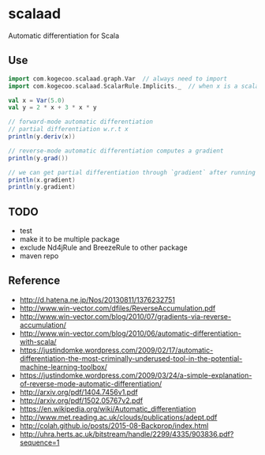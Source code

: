 # scalaad

Automatic differentiation for Scala

## Use

```scala
import com.kogecoo.scalaad.graph.Var  // always need to import
import com.kogecoo.scalaad.ScalarRule.Implicits._  // when x is a scalar variable

val x = Var(5.0)
val y = 2 * x + 3 * x * y

// forward-mode automatic differentiation
// partial differentiation w.r.t x
println(y.deriv(x))

// reverse-mode automatic differentiation computes a gradient
println(y.grad())

// we can get partial differentiation through `gradient` after running grad()
println(x.gradient)
println(y.gradient)
```

## TODO

* test
* make it to be multiple package
* exclude Nd4jRule and BreezeRule to other package
* maven repo

## Reference

* http://d.hatena.ne.jp/Nos/20130811/1376232751
* http://www.win-vector.com/dfiles/ReverseAccumulation.pdf
* http://www.win-vector.com/blog/2010/07/gradients-via-reverse-accumulation/
* http://www.win-vector.com/blog/2010/06/automatic-differentiation-with-scala/
* https://justindomke.wordpress.com/2009/02/17/automatic-differentiation-the-most-criminally-underused-tool-in-the-potential-machine-learning-toolbox/
* https://justindomke.wordpress.com/2009/03/24/a-simple-explanation-of-reverse-mode-automatic-differentiation/
* http://arxiv.org/pdf/1404.7456v1.pdf
* http://arxiv.org/pdf/1502.05767v2.pdf
* https://en.wikipedia.org/wiki/Automatic_differentiation
* http://www.met.reading.ac.uk/clouds/publications/adept.pdf
* http://colah.github.io/posts/2015-08-Backprop/index.html
* http://uhra.herts.ac.uk/bitstream/handle/2299/4335/903836.pdf?sequence=1
